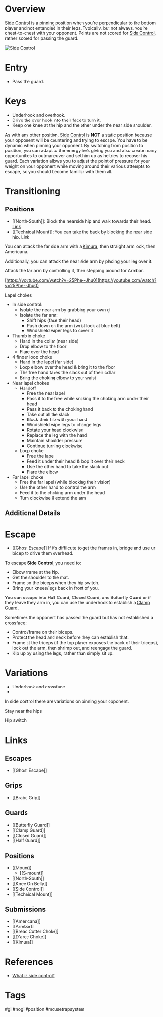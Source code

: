 # Overview
<u>Side Control</u> is a pinning position when you’re perpendicular to the bottom player and not entangled in their legs. Typically, but not always, you’re chest-to-chest with your opponent. Points are not scored for <u>Side Control</u>, rather scored for passing the guard.

![Side Control](https://www.grapplearts.com/wp-content/uploads/2020/04/Side-Control-Pic-3.jpg)
# Entry
- Pass the guard.
# Keys
- Underhook and overhook.
- Drive the over hook into their face to turn it.
- Keep one knee at the hip and the other under the near side shoulder.

As with any other position, <u>Side Control</u> is **NOT** a static position because your opponent will be countering and trying to escape. You have to be dynamic when pinning your opponent. By switching from position to position, you can adapt to the energy he’s giving you and also create many opportunities to outmaneuver and set him up as he tries to recover his guard. Each variation allows you to adjust the point of pressure for your weight on your opponent while moving around their various attempts to escape, so you should become familiar with them all.
# Transitioning
## Positions
- [[North-South]]: Block the nearside hip and walk towards their head. [Link](https://www.youtube.com/watch?v=SZfpXrlMueg&list=PLEt17gB8NjJfyEwTlMr7ct8IAo225ei_f&index=16)
- [[Technical Mount]]:
You can take the back by blocking the near side hip. [Link](https://www.youtube.com/watch?v=SZfpXrlMueg&list=PLEt17gB8NjJfyEwTlMr7ct8IAo225ei_f&index=16)

You can attack the far side arm with a [Kimura](obsidian://open?vault=Obsidian-BJJ-Notes&file=Submissions%2FKimura), then straight arm lock, then Americana.

Additionally, you can attack the near side arm by placing your leg over it.

Attack the far arm by controlling it, then stepping around for Armbar.

[https://youtube.com/watch?v=25Phe--Jhu0](https://youtube.com/watch?v=25Phe--Jhu0)

Lapel chokes
- In side control:
    - Isolate the near arm by grabbing your own gi
    - Isolate the far arm:
        - Shift hips (face their head)
        - Push down on the arm (wrist lock at blue belt)
        - Windshield wiper legs to cover it
- Thumb in choke
    - Hand in the collar (near side)
    - Drop elbow to the floor
    - Flare over the head
- 4 finger loop choke
    - Hand in the lapel (far side)
    - Loop elbow over the head & bring it to the floor
    - The free hand takes the slack out of their collar
    - Bring the choking elbow to your waist
- Near lapel chokes
    - Handoff
        - Free the near lapel
        - Pass it to the free while snaking the choking arm under their head
        - Pass it back to the choking hand
        - Take out all the slack
        - Block their hip with your hand
        - Windshield wipe legs to change legs
        - Rotate your head clockwise
        - Replace the leg with the hand
        - Maintain shoulder pressure
        - Continue turning clockwise
    - Loop choke
        - Free the lapel
        - Feed it under their head & loop it over their neck
        - Use the other hand to take the slack out
        - Flare the elbow
- Far lapel choke
    - Free the far lapel (while blocking their vision)
    - Use the other hand to control the arm
    - Feed it to the choking arm under the head
    - Turn clockwise & extend the arm

## Additional Details



# Escape
-  [[Ghost Escape]]
If it’s diffilcute to get the frames in, bridge and use ur bicep to drive them overhead.


To escape **Side Control**, you need to:
- Elbow frame at the hip.
- Get the shoulder to the mat.
- Frame on the biceps when they hip switch.
- Bring your knees/legs back in front of you.

You can escape into Half Guard, Closed Guard, and Butterfly Guard or if they leave they arm in, you can use the underhook to establish a [Clamp Guard](obsidian://open?vault=Obsidian-BJJ-Notes&file=Guards%2FClamp%20Guard).

Sometimes the opponent has passed the guard but has not established a crossface:
- Control/frame on their biceps.
- Protect the head and neck before they can establish that.
- Frame at the triceps (if the top player exposes the back of their triceps), lock out the arm, then shrimp out, and reengage the guard.
- Kip up by using the legs, rather than simply sit up.
# Variations
- Underhook and crossface
- 
In side control there are variations on pinning your opponent.

Stay near the hips

Hip switch
# Links
## Escapes
- [[Ghost Escape]]
## Grips
- [[Brabo Grip]]
## Guards
- [[Butterfly Guard]]
- [[Clamp Guard]]
- [[Closed Guard]]
- [[Half Guard]]
## Positions
- [[Mount]]
	- [[S-mount]]
- [[North-South]]
- [[Knee On Belly]]
- [[Side Control]]
- [[Technical Mount]]
## Submissions
- [[Americana]]
- [[Armbar]]
- [[Bread Cutter Choke]]
- [[D'arce Choke]]
- [[Kimura]]
# References
- [What is side control?](https://www.grapplearts.com/what-is-side-control/)
# Tags
#gi #nogi #position #mousetrapsystem